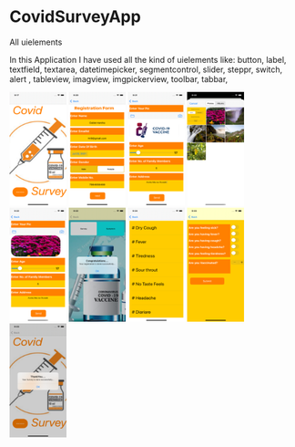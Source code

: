 # CovidSurveyApp
All uielements

In this Application I have used all the kind of uielements like:
button,
label,
textfield,
textarea,
datetimepicker,
segmentcontrol,
slider,
steppr,
switch,
alert ,
tableview,
imagview,
imgpickerview,
toolbar,
tabbar,

<img src="ProjectImg/1.png" width="100" height="200">
<img src="ProjectImg/2.png" width="100" height="200">
<img src="ProjectImg/3.0.png" width="100" height="200">
<img src="ProjectImg/3.1.png" width="100" height="200">
<img src="ProjectImg/3.2.png" width="100" height="200">
<img src="ProjectImg/4.png" width="100" height="200">
<img src="ProjectImg/5.0.0.png" width="100" height="200">
<img src="ProjectImg/5.0.png" width="100" height="200">
<img src="ProjectImg/5.1.png" width="100" height="200">

